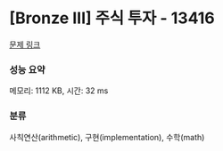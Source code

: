 # [Bronze III] 주식 투자 - 13416 

[문제 링크](https://www.acmicpc.net/problem/13416) 

### 성능 요약

메모리: 1112 KB, 시간: 32 ms

### 분류

사칙연산(arithmetic), 구현(implementation), 수학(math)

